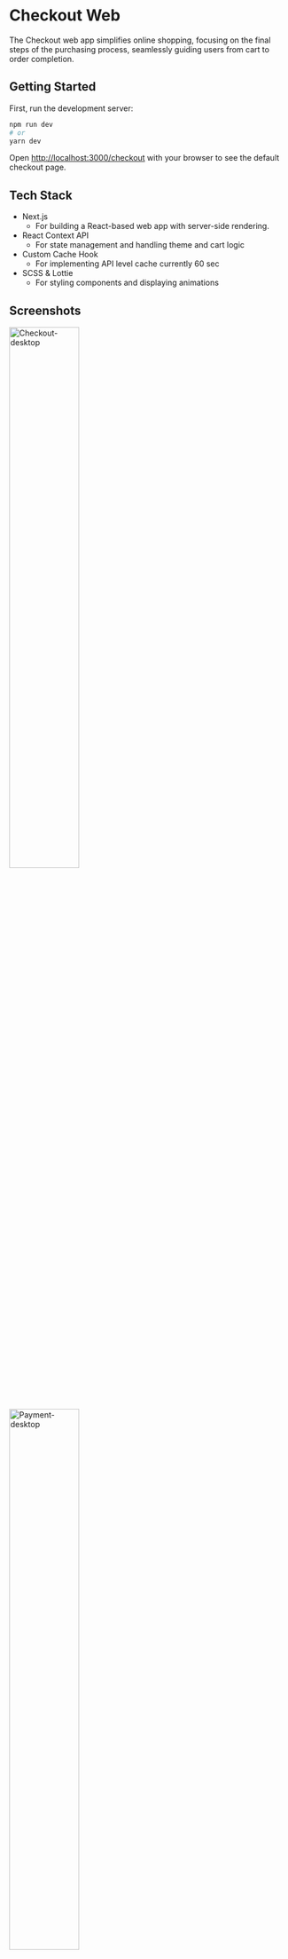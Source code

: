 
# Checkout Web

The Checkout web app simplifies online shopping, focusing on the final steps of the purchasing process, seamlessly guiding users from cart to order completion.


## Getting Started

First, run the development server:

```bash
npm run dev
# or
yarn dev
```

Open [http://localhost:3000/checkout](http://localhost:3000/checkout) with your browser to see the default checkout page.

## Tech Stack
- Next.js
  - For building a React-based web app with server-side rendering.
- React Context API
  - For state management and handling theme and cart logic
- Custom Cache Hook
  - For implementing API level cache currently 60 sec
- SCSS & Lottie
  - For styling components and displaying animations

## Screenshots

<div>
  <img width="50%" alt="Checkout-desktop" src="https://github.com/vansh10patpatia/checkout-web/assets/68200019/4579cca8-4086-481e-a9c8-d81e74308ecc">
  <img width="50%" alt="Payment-desktop" src="https://github.com/vansh10patpatia/checkout-web/assets/68200019/9bfd0b17-d30f-41e4-b286-6c167f15f22b">
</div>
<div>
  <img width="32%" alt="Checkout-phone" src="https://github.com/vansh10patpatia/checkout-web/assets/68200019/82f0bb34-42d6-45e1-b371-a4cf27c2a02b">
  <img width="32%" alt="Payment-phone" src="https://github.com/vansh10patpatia/checkout-web/assets/68200019/40bd0e50-8e93-4c3c-9215-c0c6b3db4f46">
  <img width="32%" alt="Confirmation-phone" src="https://github.com/vansh10patpatia/checkout-web/assets/68200019/648327df-0c49-4768-ac78-476f619ef1c0">
</div>
